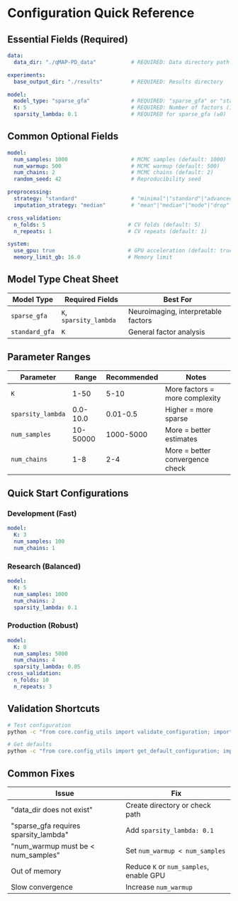 # Configuration Quick Reference

## Essential Fields (Required)

```yaml
data:
  data_dir: "./qMAP-PD_data"           # REQUIRED: Data directory path

experiments:
  base_output_dir: "./results"         # REQUIRED: Results directory

model:
  model_type: "sparse_gfa"             # REQUIRED: "sparse_gfa" or "standard_gfa"
  K: 5                                 # REQUIRED: Number of factors (1-50)
  sparsity_lambda: 0.1                 # REQUIRED for sparse_gfa (≥0)
```

## Common Optional Fields

```yaml
model:
  num_samples: 1000                    # MCMC samples (default: 1000)
  num_warmup: 500                      # MCMC warmup (default: 500)
  num_chains: 2                        # MCMC chains (default: 2)
  random_seed: 42                      # Reproducibility seed

preprocessing:
  strategy: "standard"                 # "minimal"|"standard"|"advanced"
  imputation_strategy: "median"        # "mean"|"median"|"mode"|"drop"

cross_validation:
  n_folds: 5                          # CV folds (default: 5)
  n_repeats: 1                        # CV repeats (default: 1)

system:
  use_gpu: true                       # GPU acceleration (default: true)
  memory_limit_gb: 16.0               # Memory limit
```

## Model Type Cheat Sheet

| Model Type | Required Fields | Best For |
|------------|----------------|----------|
| `sparse_gfa` | `K`, `sparsity_lambda` | Neuroimaging, interpretable factors |
| `standard_gfa` | `K` | General factor analysis |

## Parameter Ranges

| Parameter | Range | Recommended | Notes |
|-----------|-------|-------------|-------|
| `K` | 1-50 | 5-10 | More factors = more complexity |
| `sparsity_lambda` | 0.0-10.0 | 0.01-0.5 | Higher = more sparse |
| `num_samples` | 10-50000 | 1000-5000 | More = better estimates |
| `num_chains` | 1-8 | 2-4 | More = better convergence check |

## Quick Start Configurations

### Development (Fast)
```yaml
model:
  K: 3
  num_samples: 100
  num_chains: 1
```

### Research (Balanced)
```yaml
model:
  K: 5
  num_samples: 1000
  num_chains: 2
  sparsity_lambda: 0.1
```

### Production (Robust)
```yaml
model:
  K: 8
  num_samples: 5000
  num_chains: 4
  sparsity_lambda: 0.05
cross_validation:
  n_folds: 10
  n_repeats: 3
```

## Validation Shortcuts

```bash
# Test configuration
python -c "from core.config_utils import validate_configuration; import yaml; print('Valid' if validate_configuration(yaml.safe_load(open('config.yaml'))) else 'Invalid')"

# Get defaults
python -c "from core.config_utils import get_default_configuration; import yaml; print(yaml.dump(get_default_configuration()))"
```

## Common Fixes

| Issue | Fix |
|-------|-----|
| "data_dir does not exist" | Create directory or check path |
| "sparse_gfa requires sparsity_lambda" | Add `sparsity_lambda: 0.1` |
| "num_warmup must be < num_samples" | Set `num_warmup < num_samples` |
| Out of memory | Reduce `K` or `num_samples`, enable GPU |
| Slow convergence | Increase `num_warmup` |